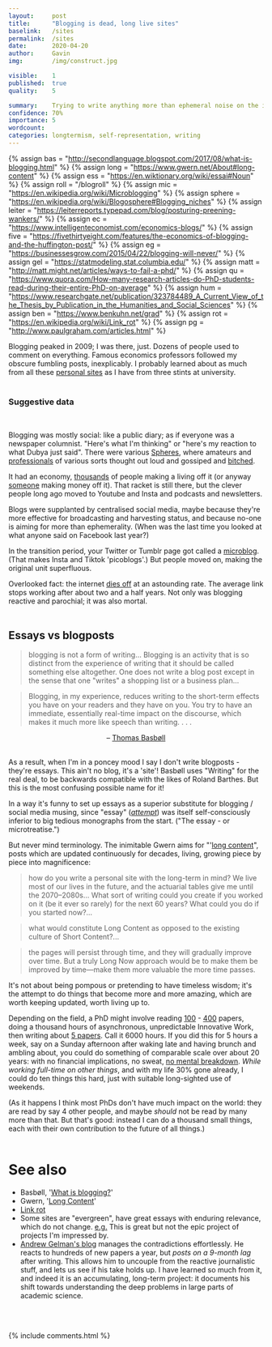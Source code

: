 ```yaml
---
layout:     post
title:      "Blogging is dead, long live sites"
baselink:   /sites
permalink:  /sites
date:       2020-04-20
author:     Gavin   
img:        /img/construct.jpg

visible:    1
published:  true
quality:    5

summary:    Trying to write anything more than ephemeral noise on the internet.
confidence: 70%
importance: 5
wordcount:  
categories: longtermism, self-representation, writing
---
```


{%	assign bas = "http://secondlanguage.blogspot.com/2017/08/what-is-blogging.html"	%}
{%	assign long = "https://www.gwern.net/About#long-content"		%}
{%	assign ess = "https://en.wiktionary.org/wiki/essai#Noun"		%}
{%	assign roll = "/blogroll"		%}
{%	assign mic = "https://en.wikipedia.org/wiki/Microblogging"		%}
{%	assign sphere = "https://en.wikipedia.org/wiki/Blogosphere#Blogging_niches"		%}
{%	assign leiter = "https://leiterreports.typepad.com/blog/posturing-preening-wankers/"		%}
{%	assign ec = "https://www.intelligenteconomist.com/economics-blogs/"		%}
{%	assign five = "https://fivethirtyeight.com/features/the-economics-of-blogging-and-the-huffington-post/"		%}
{%	assign eg = "https://businessesgrow.com/2015/04/22/blogging-will-never/"	%}
{%	assign gel = "https://statmodeling.stat.columbia.edu/"		%}
{%	assign matt = "http://matt.might.net/articles/ways-to-fail-a-phd/"		%}
{%	assign qu = "https://www.quora.com/How-many-research-articles-do-PhD-students-read-during-their-entire-PhD-on-average"		%}
{%	assign hum = "https://www.researchgate.net/publication/323784489_A_Current_View_of_the_Thesis_by_Publication_in_the_Humanities_and_Social_Sciences"		%}
{%	assign ben = "https://www.benkuhn.net/grad"	%}
{%	assign rot = "https://en.wikipedia.org/wiki/Link_rot"		%}
{%	assign pg = "http://www.paulgraham.com/articles.html"		%}


Blogging peaked in 2009; I was there, just. Dozens of people used to comment on everything. Famous economics professors followed my obscure fumbling posts, inexplicably. I probably learned about as much from all these <a href="{{roll}}">personal sites</a> as I have from three stints at university. <br><br>

<div class="accordion">
	<h3>Suggestive data</h3>
	<div>
		<script type="text/javascript" src="https://ssl.gstatic.com/trends_nrtr/2152_RC04/embed_loader.js"></script> <script type="text/javascript"> trends.embed.renderExploreWidget("TIMESERIES", {"comparisonItem":[{"keyword":"blog","geo":"US","time":"2004-01-01 2020-04-20"}],"category":0,"property":""}, {"exploreQuery":"date=all&geo=US&q=blog","guestPath":"https://trends.google.com:443/trends/embed/"}); 
		</script>
		<script type="text/javascript" src="https://ssl.gstatic.com/trends_nrtr/2152_RC04/embed_loader.js"></script> <script type="text/javascript"> trends.embed.renderExploreWidget("TIMESERIES", {"comparisonItem":[{"keyword":"blog","geo":"US","time":"2004-01-01 2020-04-20"},{"keyword":"twitter","geo":"US","time":"2004-01-01 2020-04-20"}],"category":0,"property":""}, {"exploreQuery":"date=all&geo=US&q=blog,twitter","guestPath":"https://trends.google.com:443/trends/embed/"}); 
		</script>
		<script type="text/javascript" src="https://ssl.gstatic.com/trends_nrtr/2152_RC04/embed_loader.js"></script> <script type="text/javascript"> trends.embed.renderExploreWidget("TIMESERIES", {"comparisonItem":[{"keyword":"forum","geo":"US","time":"2004-01-01 2020-04-26"},{"keyword":"blog","geo":"US","time":"2004-01-01 2020-04-26"}],"category":0,"property":""}, {"exploreQuery":"date=all&geo=US&q=forum,blog","guestPath":"https://trends.google.com:443/trends/embed/"}); 
		</script>
		<script type="text/javascript" src="https://ssl.gstatic.com/trends_nrtr/2152_RC04/embed_loader.js"></script> <script type="text/javascript"> trends.embed.renderExploreWidget("TIMESERIES", {"comparisonItem":[{"keyword":"forum","geo":"US","time":"2004-01-01 2020-04-26"},{"keyword":"reddit","geo":"US","time":"2004-01-01 2020-04-26"}],"category":0,"property":""}, {"exploreQuery":"date=all&geo=US&q=forum,reddit","guestPath":"https://trends.google.com:443/trends/embed/"}); 
		</script>
	</div>
</div>
<br>

Blogging was mostly social: like a public diary; as if everyone was a newspaper columnist. "Here's what I'm thinking" or "here's my reaction to what Dubya just said". There were various <a href="{{sphere}}">Spheres</a>, where amateurs and <a href="{{ec}}">professionals</a> of various sorts thought out loud and gossiped and <a href="{{leiter}}">bitched</a>. 

It had an economy, <a href="{{eg}}">thousands</a> of people making a living off it (or anyway <a href="{{five}}">someone</a> making money off it). That racket is still there, but the clever people long ago moved to Youtube and Insta and podcasts and newsletters.

Blogs were supplanted by centralised social media, maybe because they're more effective for broadcasting and harvesting status, and because no-one is aiming for more than ephemerality. (When was the last time you looked at what anyone said on Facebook last year?)

In the transition period, your Twitter or Tumblr page got called a <a href="{{mic}}">microblog</a>. (That makes Insta and Tiktok 'picoblogs'.) But people moved on, making the original unit superfluous.

Overlooked fact: the internet <a href="{{rot}}">dies off</a> at an astounding rate. The average link stops working after about two and a half years. Not only was blogging reactive and parochial; it was also mortal.<br><br>


## Essays vs blogposts

> blogging is not a form of writing... Blogging is an activity that is so distinct from the experience of writing that it should be called something else altogether. One does not write a blog post except in the sense that one "writes" a shopping list or a business plan...

> Blogging, in my experience, reduces writing to the short-term effects you have on your readers and they have on you. You try to have an immediate, essentially real-time impact on the discourse, which makes it much more like speech than writing. . . .

<center>
	– <a href="{{bas}}">Thomas Basbøll</a>
</center>
<br>

As a result, when I'm in a poncey mood I say I don't write blogposts - they're essays. This ain't no blog, it's a 'site'!
Basbøll uses "Writing" for the real deal, to be backwards compatible with the likes of Roland Barthes. But this is the most confusing possible name for it!

In a way it's funny to set up essays as a superior substitute for blogging / social media musing, since "essay" (_<a href="{{ess}}">attempt</a>_) was itself  self-consciously inferior to big tedious monographs from the start. ("The essay - or microtreatise.")

But never mind terminology. The inimitable Gwern aims for "'<a href="{{long}}">long content</a>", posts which are updated continuously for decades, living, growing piece by piece into magnificence:

> how do you write a personal site with the long-term in mind? We live most of our lives in the future, and the actuarial tables give me until the 2070–2080s... What sort of writing could you create if you worked on it (be it ever so rarely) for the next 60 years? What could you do if you started now?... 

> what would constitute Long Content as opposed to the existing culture of Short Content?...

>  the pages will persist through time, and they will gradually improve over time. But a truly Long Now approach would be to make them be improved by time—make them more valuable the more time passes. 




It's not about being pompous or pretending to have timeless wisdom; it's the attempt to do things that become more and more amazing, which are worth keeping updated, worth living up to.

Depending on the field, a PhD might involve reading <a href="{{matt}}">100</a> - <a href="{{qu}}">400</a> papers, doing a thousand hours of asynchronous, unpredictable Innovative Work, then writing about <a href="{{hum}}">5 papers</a>. Call it 6000 hours. If you did this for 5 hours a week, say on a Sunday afternoon after waking late and having brunch and ambling about, you could do something of comparable scale over about 20 years: with no financial implications, no sweat, <a href="{{ben}}">no mental breakdown</a>. _While working full-time on other things_, and with my life 30% gone already, I could do ten things this hard, just with suitable long-sighted use of weekends. 

(As it happens I think most PhDs don't have much impact on the world: they are read by say 4 other people, and maybe _should_ not be read by many more than that. But that's good: instead I can do a thousand small things, each with their own contribution to the future of all things.)<br><br>

# See also

* Basbøll, '<a href="{{bas}}">What is blogging?</a>'
* Gwern, '<a href="{{long}}">Long Content</a>'
* <a href="{{rot}}">Link rot</a>
* Some sites are "evergreen", have great essays with enduring relevance, which do not change. <a href="{{pg}}">e.g.</a> This is great but not the epic project of projects I'm impressed by.
* <a href="{{gel}}">Andrew Gelman's blog</a> manages the contradictions effortlessly. He reacts to hundreds of new papers a year, but _posts on a 9-month lag_ after writing. This allows him to uncouple from the reactive journalistic stuff, and lets us see if his take holds up. I have learned so much from it, and indeed it is an accumulating, long-term project: it documents his shift towards understanding the deep problems in large parts of academic science.

<br><br>

{%	include comments.html	%}

<br><br>